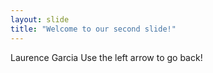 ```yaml
---
layout: slide
title: "Welcome to our second slide!"
---
```

Laurence Garcia
Use the left arrow to go back!

